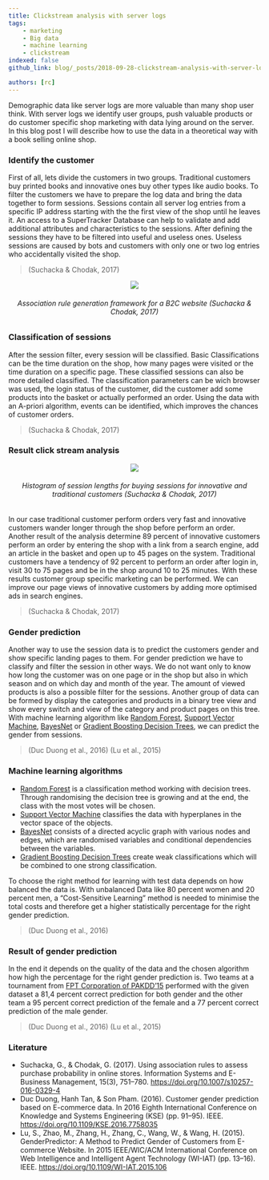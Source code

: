 ```yaml
---
title: Clickstream analysis with server logs
tags:
    - marketing
    - Big data
    - machine learning
    - clickstream
indexed: false
github_link: blog/_posts/2018-09-28-clickstream-analysis-with-server-logs.md

authors: [rc]
---
```


Demographic data like server logs are more valuable than many shop user think. With server logs we identify user groups, push valuable products or do customer specific shop marketing with data lying around on the server. In this blog post I will describe how to use the data in a theoretical way with a book selling online shop.

### Identify the customer

First of all, lets divide the customers in two groups. Traditional customers buy printed books and innovative ones buy other types like audio books. To filter the customers we have to prepare the log data and bring the data together to form sessions. Sessions contain all server log entries from a specific IP address starting with the the first view of the shop until he leaves it. An access to a SuperTracker Database can help to validate and add additional attributes and characteristics to the sessions. After defining the sessions they have to be filtered into useful and useless ones. Useless sessions are caused by bots and customers with only one or two log entries who accidentally visited the shop.
> (Suchacka & Chodak, 2017)

<div style='text-align:center;'>
<img src="/blog/img/2018-09-28-clickstream-analysis-with-server-logs/framework.jpg"/>

###### Association rule generation framework for a B2C website (Suchacka & Chodak, 2017)
</div>

### Classification of sessions

After the session filter, every session will be classified. Basic Classifications can be the time duration on the shop, how many pages were visited or the time duration on a specific page. These classified sessions can also be more detailed classified. The classification parameters can be wich browser was used, the login status of the customer, did the customer add some products into the basket or actually performed an order. Using the data with an A-priori algorithm, events can be identified, which improves the chances of customer orders.
> (Suchacka & Chodak, 2017)

### Result click stream analysis

<div style='text-align:center;'>
<img src="/blog/img/2018-09-28-clickstream-analysis-with-server-logs/histogram.jpg"/>

###### Histogram of session lengths for buying sessions for innovative and traditional customers (Suchacka & Chodak, 2017)
</div>

In our case traditional customer perform orders very fast and innovative customers wander longer through the shop before perform an order. Another result of the analysis determine 89 percent of innovative customers perform an order by entering the shop with a link from a search engine, add an article in the basket and open up to 45 pages on the system. Traditional customers have a tendency of 92 percent to perform an order after login in, visit 30 to 75 pages and be in the shop around 10 to 25 minutes. With these results customer group specific marketing can be performed. We can improve our page views of innovative customers by adding more optimised ads in search engines.
> (Suchacka & Chodak, 2017)

### Gender prediction

Another way to use the session data is to predict the customers gender and show specific landing pages to them. For gender prediction we have to classify and filter the session in other ways.  We do not want only to know how long the customer was on one page or in the shop but also in which season and on which day and month of the year. The amount of viewed products is also a possible filter for the sessions. Another group of data can be formed by display the categories and products in a binary tree view and show every switch and view of the category and product pages on this tree. With machine learning algorithm like [Random Forest](https://en.wikipedia.org/wiki/Random_forest), [Support Vector Machine](https://en.wikipedia.org/wiki/Support_vector_machine), [BayesNet](https://en.wikipedia.org/wiki/Bayesian_network) or [Gradient Boosting Decision Trees](https://en.wikipedia.org/wiki/Gradient_boosting), we can predict the gender from sessions.
> (Duc Duong et al., 2016)
> (Lu et al., 2015)

### Machine learning algorithms

* [Random Forest](https://en.wikipedia.org/wiki/Random_forest) is a classification method working with decision trees. Through randomising the decision tree is growing and at the end, the class with the most votes will be chosen.
* [Support Vector Machine](https://en.wikipedia.org/wiki/Support_vector_machine) classifies the data with hyperplanes in the vector space of the objects.
* [BayesNet](https://en.wikipedia.org/wiki/Bayesian_network) consists of a directed acyclic graph with various nodes and edges, which are randomised variables and conditional dependencies between the variables.
* [Gradient Boosting Decision Trees](https://en.wikipedia.org/wiki/Gradient_boosting) create weak classifications which will be combined to one strong classification.

To choose the right method for learning with test data depends on how balanced the data is. With unbalanced Data like 80 percent women and 20 percent men, a “Cost-Sensitive Learning” method is needed to minimise the total costs and therefore get a higher statistically percentage for the right gender prediction.
> (Duc Duong et al., 2016)

### Result of gender prediction

In the end it depends on the quality of the data and the chosen algorithm how high the percentage for the right gender prediction is. Two teams at a tournament from [FPT Corporation of PAKDD’15](https://knowledgepit.fedcsis.org/contest/view.php?id=107) performed with the given dataset a 81,4 percent correct prediction for both gender and the other team a 95 percent correct prediction of the female and a 77 percent correct prediction of the male gender.
> (Duc Duong et al., 2016) (Lu et al., 2015)

### Literature

* Suchacka, G., & Chodak, G. (2017). Using association rules to assess purchase probability in online stores. Information Systems and E-Business Management, 15(3), 751–780. https://doi.org/10.1007/s10257-016-0329-4
* Duc Duong, Hanh Tan, & Son Pham. (2016). Customer gender prediction based on E-commerce data. In 2016 Eighth International Conference on Knowledge and Systems Engineering (KSE) (pp. 91–95). IEEE. https://doi.org/10.1109/KSE.2016.7758035
* Lu, S., Zhao, M., Zhang, H., Zhang, C., Wang, W., & Wang, H. (2015). GenderPredictor: A Method to Predict Gender of Customers from E-commerce Website. In 2015 IEEE/WIC/ACM International Conference on Web Intelligence and Intelligent Agent Technology (WI-IAT) (pp. 13–16). IEEE. https://doi.org/10.1109/WI-IAT.2015.106